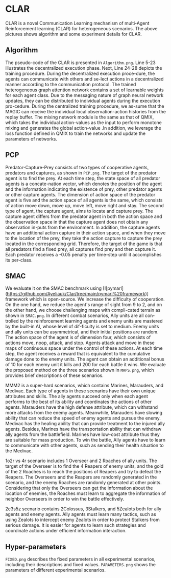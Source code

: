 # CLAR
CLAR is a novel Communication Learning mechanism of multi-Agent Reinforcement learning (CLAR) for heterogeneous scenarios. The above pictures shows algorithm and some experiment details for CLAR.

## Algorithm
The pseudo-code of the CLAR is presented in `Algorithm.png`. Line 5-23 illustrates the decentralized execution phase.  Next, Line 24-28 depicts the training procedure. During the decentralized execution proce-dure, the agents can communicate with others and se-lect actions in a decentralized manner according to the communication protocol. The trained heterogeneous graph attention network contains a set of learnable weights for each agent class. Due to the messaging nature of graph neural network updates, they can be distributed to individual agents during the execution pro-cedure. 
During the centralized training procedure, we as-sume that the MAGIC can receive the individual local observation-action histories from the replay buffer. The mixing network module is the same as that of QMIX, which takes the individual action-values as the input to perform monotone mixing and generates the global action-value .In addition, we leverage the loss function defined in QMIX to train the networks and update the parameters of networks.

## PCP
Predator-Capture-Prey consists of two types of cooperative agents, predators and captures, as shown in `PCP.png`. The target of the predator agent is to find the prey. At each time step, the state space of all predator agents is a concate-nation vector, which denotes the position of the agent and the information indicating the existence of prey, other predator agents or other capture agents. The dimension of action space of the predator agent is five and the action space of all agents is the same, which consists of action move down, move up, move left, move right and stay. The second type of agent, the capture agent, aims to locate and capture prey. The capture agent differs from the predator agent in both the action space and the observation space in that the capture agent does not obtain any observation in-puts from the environment. In addition, the capture agents have an additional action capture in their action space, and when they move to the location of the prey, they take the action capture to capture the prey located in the corresponding grid. Therefore, the target of the game is that all predators find a fixed prey, all captures find prey and then capture it. Each predator receives a -0.05 penalty per time-step until it accomplishes its per-class.


## SMAC
We evaluate it on the SMAC benchmark using [![pymarl] (https://github.com/Ayeliauk/Clar/tree/main/pymarl%20framework)] framework which is open-source. We increase the difficulty of cooperation. On the one hand, we reduce the agent's range of sight from 9 to 2, and on the other hand, we choose challenging maps with compli-cated terrain as shown in `SMAC.png`.  In different combat scenarios, Ally units are all con-trolled by the reinforcement learning agents and enemy units are mastered by the built-in AI, whose level of dif-ficulty is set to medium. Enemy units and ally units can be asymmetrical, and their initial positions are random. The action space of the agent is of dimension four, which consists of actions move, noop, attack, and stop. Agents attack and move in these maps of continuous space under the control of these actions. At each time step, the agent receives a reward that is equivalent to the cumulative damage done to the enemy units. The agent can obtain an additional bonus of 10 for each enemy unit it kills and 200 for each battle it wins. We evaluate the proposed method on the three scenarios shown in `MAPS.png`, which provides brief descriptions of these scenarios.    

MMM2 is a super-hard scenarios, which contains Marines, Marauders, and Medivac. Each type of agents in these scenarios have their own unique attributes and skills. The ally agents succeed only when each agent performs to the best of its ability and coordinates the actions of other agents. Marauders have the high defense attribute, which can withstand more attacks from the enemy agents. Meanwhile, Marauders have slowing ability that can reduce the speed of enemy agents and pursue the enemy. Medivac has the healing ability that can provide treatment to the injured ally agents. Besides, Marines have the transportation ability that can withdraw ally agents from the battlefield. Marines have low-cost attribute thus they are suitable for mass production. To win the battle, Ally agents have to learn to communicate with other agents, such as sending their health situation to the Medivac.  

1o2r vs 4r scenario includes 1 Overseer and 2 Roaches of ally units. The target of the Overseer is to find the 4 Reapers of enemy units, and the gold of the 2 Roaches is to reach the positions of Reapers and try to defeat the Reapers. The Overseers and the Reapers are randomly generated in the scenario, and the enemy Roaches are randomly generated at other points. Considering that only the Overseers can get the information about the location of enemies, the Roaches must learn to aggregate the information of neighbor Overseers in order to win the battle effectively.  

2c3s5z scenario contains 2Colossus, 3Stalkers, and 5Zealots both for ally agents and enemy agents. Ally agents must learn many tactics, such as using Zealots to intercept enemy Zealots in order to protect Stalkers from serious damage. It is easier for agents to learn such strategies and coordinate actions under efficient information interaction.

## Hyper-parameters
`FIXED.png` describes the fixed parameters in all experimental scenarios, including their descriptions and fixed values. `PARAMETERS.png` shows the parameters of different experimental scenarios.

